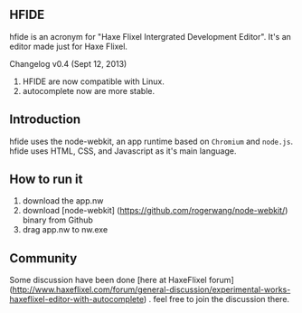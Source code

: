 ## HFIDE
hfide is an acronym for "Haxe Flixel Intergrated Development Editor". It's an editor made just for Haxe Flixel. 

Changelog v0.4 (Sept 12, 2013)
1. HFIDE are now compatible with Linux. 
1. autocomplete now are more stable.

## Introduction

hfide uses the node-webkit, an app runtime based on `Chromium` and `node.js`. hfide uses HTML, CSS, and Javascript as it's main language.

## How to run it

1. download the app.nw 
1. download [node-webkit] (https://github.com/rogerwang/node-webkit/) binary from Github
1. drag app.nw to nw.exe

## Community

Some discussion have been done [here at HaxeFlixel forum] (http://www.haxeflixel.com/forum/general-discussion/experimental-works-haxeflixel-editor-with-autocomplete) . 
feel free to join the discussion there.